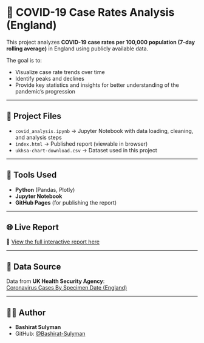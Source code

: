 # 🦠 COVID-19 Case Rates Analysis (England)

This project analyzes **COVID-19 case rates per 100,000 population (7-day rolling average)** in England using publicly available data.

The goal is to:
- Visualize case rate trends over time
- Identify peaks and declines
- Provide key statistics and insights for better understanding of the pandemic’s progression

---

## 📂 Project Files

- `covid_analysis.ipynb` → Jupyter Notebook with data loading, cleaning, and analysis steps
- `index.html` → Published report (viewable in browser)
- `ukhsa-chart-download.csv` → Dataset used in this project 
---

## 🔧 Tools Used

- **Python** (Pandas, Plotly)
- **Jupyter Notebook**
- **GitHub Pages** (for publishing the report)

---

## 🌐 Live Report

📎 [View the full interactive report here](https://Bashirat-Sulyman.github.io/Covid-Analysis/)

---

## 📜 Data Source

Data from **UK Health Security Agency**:  
[Coronavirus Cases By Specimen Date (England)](https://coronavirus.data.gov.uk/)

---

## 🧑‍💻 Author

- **Bashirat Sulyman**
- GitHub: [@Bashirat-Sulyman](https://github.com/Bashirat-Sulyman)


